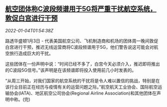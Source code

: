 <!--1641261662000-->
[航空团体称C波段频谱用于5G将严重干扰航空系统，敦促白宫进行干预](https://cn.reuters.com/article/us-wh-air-5g-band-0104-idCNKBS2JE03R)
------

<div><i>2022-01-04T01:54:38Z</i></div><p>路透华盛顿1月3日 - 代表美国航空公司、飞机制造商和机场的团体周一晚间敦促白宫进行干预，推迟无线运营商将C波段频谱用于5G，他们警告说这可能会对航空旅行造成巨大的干扰。</p><p>这些团体在一份声明中说：“时间已经不多了，白宫今天必须介入，推迟即将推出的C波段5G信号。”该声明是在该频谱即将投入使用前几小时发表的。</p><p>“从周三开始，对我们国家的航空系统的干扰将是令人难以置信的挑战，特别是在该行业目前正在经历与疫情有关的运营问题之际。”航空航天工业协会、国际航空运输协会(IATA)、地区航空公司协会(Regional Airline Association)和其他团体在声明中称。(完)</p>

